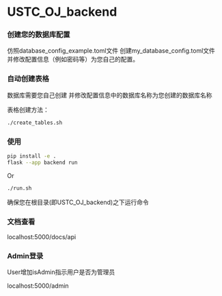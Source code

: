 # USTC_OJ_backend

### 创建您的数据库配置
仿照database_config_example.toml文件 创建my_database_config.toml文件 并修改配置信息（例如密码等）为您自己的配置。

### 自动创建表格
数据库需要您自己创建 并修改配置信息中的数据库名称为您创建的数据库名称

表格创建方法：
```bash
./create_tables.sh
```


### 使用

```bash
pip install -e .
flask --app backend run
```

Or

```bash
./run.sh
```

确保您在根目录(即USTC_OJ_backend)之下运行命令

### 文档查看
localhost:5000/docs/api

### Admin登录
User增加isAdmin指示用户是否为管理员

localhost:5000/admin
